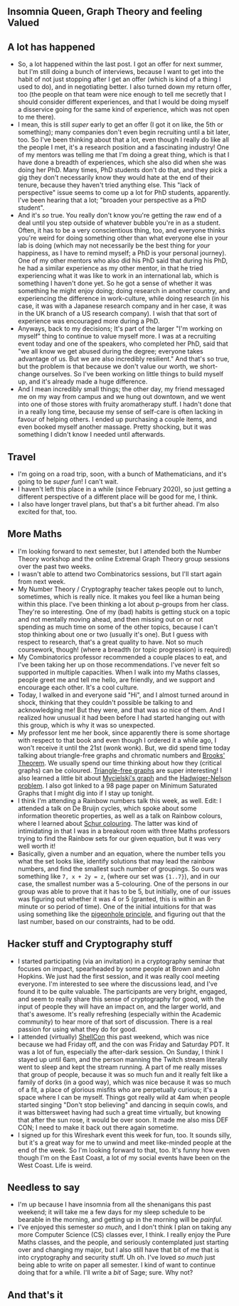 ## Insomnia Queen, Graph Theory and feeling Valued

## A lot has happened
- So, a lot happened within the last post. I got an offer for next summer, but I'm still doing a bunch of interviews, because I want to get into the habit of
not just stopping after I get an offer (which is kind of a thing I used to do), and in negotiating better. I also turned down my return offer, too (the people on that team
were nice enough to tell me secretly that I should consider different experiences, and that I would be doing myself a disservice going for the same kind of experience, which
was not open to me there).
- I mean, this is still *super* early to get an offer (I got it on like, the 5th or something); many companies don't even begin recruiting
until a bit later, too. So I've been thinking about that a lot, even though I really do like all the people I met, it's a research position and a fascinating industry!
One of my mentors was telling me that I'm doing a great thing, which is that I have done a breadth of experiences, which she also did when she was doing
her PhD. Many times, PhD students don't do that, and they pick a gig they don't necessarily know they would hate at the end of their tenure, because they haven't tried anything else.
This "lack of perspective" issue seems to come up a lot for PhD students, apparently. I've been hearing that a lot; "broaden your perspective as a PhD student".
- And it's *so* true. You really don't know you're getting the raw end of a deal until you step outside of whatever bubble you're in as a student. Often, it has
to be a very conscientious thing, too, and everyone thinks you're weird for doing something other than what everyone else in your lab is doing (which may not 
necessarily be the best thing for *your* happiness, as I have to remind myself; a PhD is your personal journey).
One of my other mentors who also did his PhD said that during his PhD, he had a similar experience as my other mentor, in that he tried experiencing what it was
like to work in an international lab, which is something I haven't done yet. So he got a sense of whether it was something he might enjoy doing; doing research 
in another country, and experiencing the difference in work-culture, while doing research (in his case, it was with a Japanese research company and 
in her case, it was in the UK branch of a US research company). I wish that that
sort of experience was encouraged more during a PhD. 
- Anyways, back to my decisions; It's part of the larger "I'm working on myself" thing to continue to value myself more. 
I was at a recruiting event today and one of the speakers, who completed her PhD, said that "we all know we get abused during the degree; everyone takes advantage
of us. But we are also incredibly resilient." And that's so true, but the problem is that because we don't value our worth, we short-change ourselves. 
So I've been working on little things to build myself up, and it's already made a huge difference.
- And I mean incredibly small things; the other day, my friend messaged me on my way from campus and we hung out downtown, and we went into one of those 
stores with fruity aromatherapy stuff. I hadn't done that in a really long time, because my sense of self-care is often lacking in favour of helping others.
I ended up purchasing a couple items, and even booked myself another massage. Pretty shocking, but it was something I didn't know I needed until afterwards.


## Travel
- I'm going on a road trip, soon, with a bunch of Mathematicians, and it's going to be *super fun*! I can't wait.
- I haven't left this place in a while (since February 2020), so just getting a different perspective of a different place will be good for me, I think.
- I also have longer travel plans, but that's a bit further ahead. I'm also excited for that, too.

## More Maths
- I'm looking forward to next semester, but I attended both the Number Theory workshop and the online Extremal Graph Theory group sessions over the past two weeks.
- I wasn't able to attend two Combinatorics sessions, but I'll start again from next week.
- My Number Theory / Cryptography teacher takes people out to lunch, sometimes, which is really nice. It makes you feel like a human being within this place.
I've been thinking a lot about p-groups from her class. They're so interesting. One of my (bad) habits is getting stuck on a topic and not mentally moving ahead,
and then missing out on or not spending as much time on some of the other topics, because I can't stop thinking about one or two (usually it's one). But I guess
with respect to research, that's a great quality to have. Not so much coursework, though! (where a breadth (or topic progression) is required)
- My Combinatorics professor recommended a couple places to eat, and I've been taking her up on those recommendations. I've never felt so supported in multiple
capacities. When I walk into my Maths classes, people greet me and tell me hello, are friendly, and we support and encourage each other. It's a cool culture.
- Today, I walked in and everyone said "Hi", and I almost turned around in shock, thinking that they couldn't possible be talking to and acknowledging me!
But they were, and that was *so* nice of them. And I realized how unusual it had been before I had started hanging out with this group, which is why it was so 
unexpected.
- My professor lent me her book, since apparently there is some shortage with respect to that book and even though I ordered it a while ago, I won't receive it
until the 21st (wonk wonk). But, we did spend time today talking about triangle-free graphs and chromatic numbers and [Brooks' Theorem](https://en.wikipedia.org/wiki/Brooks%27_theorem). We usually spend our time thinking about
how they (critical graphs) can be coloured. [Triangle-free graphs](https://en.wikipedia.org/wiki/Triangle-free_graph) are super interesting! I also learned a little bit about [Mycielski's graph](https://en.wikipedia.org/wiki/Mycielskian)
and the [Hadwiger-Nelson problem](https://en.wikipedia.org/wiki/Hadwiger%E2%80%93Nelson_problem). I also got linked to a 98 page paper on Minimum Saturated Graphs that I might dig into if I stay up tonight.
- I think I'm attending a Rainbow numbers talk this week, as well. Edit: I attended a talk on De Bruijn cycles, which spoke about some information theoretic properties, as well as a talk on Rainbow colours, where I learned about [Schur colouring](https://en.wikipedia.org/wiki/Schur%27s_theorem). The latter was kind of intimidating in that I was in a breakout room with three Maths professors trying to find the Rainbow sets for our given equation, but it was very well worth it!
- Basically, given a number and an equation, where the number tells you what the set looks like, identify solutions that may lead the rainbow numbers, and find the smallest such number of groupings. So ours was something like ```7, x + 2y = z```, (where our set was ```{1..7}```), and in our case, the smallest number was a 5-colouring. One of the persons in our group was able to prove that it has to be 5, but initially, one of our issues was figuring out whether it was 4 or 5 (granted, this is within an 8-minute or so period of time). One of the initial intuitions for that was using something like the [pigeonhole principle](https://en.wikipedia.org/wiki/Pigeonhole_principle), and figuring out that the last number, based on our constraints, had to be odd.

## Hacker stuff and Cryptography stuff
- I started participating (via an invitation) in a cryptography seminar that focuses on impact, spearheaded by some people at Brown and John Hopkins. We just
had the first session, and it was really cool meeting everyone. I'm interested to see where the discussions lead, and I've found it to be quite valuable.
The participants are very bright, engaged, and seem to really share this sense of cryptography for good, with the input of people they will have an impact on,
and the larger world, and that's awesome. It's really refreshing (especially within the Academic community) to hear more of that sort of discussion.
There is a real passion for using what they do for good.
- I attended (virtually) [ShellCon](https://shellcon.io/) this past weekend, which was nice because we had Friday off, and the con was Friday and Saturday PDT. It was a lot of fun,
especially the after-dark session. On Sunday, I think I stayed up until 6am, and the person manning the Twitch stream literally went to sleep and kept the stream
running. A part of me really misses that group of people, because it was so much fun and it really felt like a family of dorks (in a good way), which was nice
because it was so much of a fit, a place of glorious misfits who are perpetually curious; it's a space where I can be myself. Things got really wild at 4am when people started singing "Don't stop believing"
and dancing in sequin cowls, and it was bittersweet having had such a great time virtually, but knowing that after the sun rose, it would be over soon. It made
me also miss DEF CON; I need to make it back out there again sometime.
- I signed up for this Wireshark event this week for fun, too. It sounds silly, but it's a great way for me to unwind and meet like-minded people at the end of
the week. So I'm looking forward to that, too. It's funny how even though I'm on the East Coast, a lot of my social events have been on the West Coast. Life is 
weird.

## Needless to say
- I'm up because I have insomnia from all the shenanigans this past weekend; it will take me a few days for my sleep schedule to be bearable in the morning,
and getting up in the morning will be *painful*.
- I've enjoyed this semester *so much*, and I don't think I plan on taking any more Computer Science (CS) classes ever, I think. I really enjoy the Pure Maths
classes, and the people, and seriously contemplated just starting over and changing my major, but I also still have that bit of me that is into cryptography 
and security stuff. Uh oh. I've loved *so much* just being able to write on paper all semester. I kind of want to continue doing that for a while.
I'll write a *bit* of Sage; sure. Why not?

## And that's it
